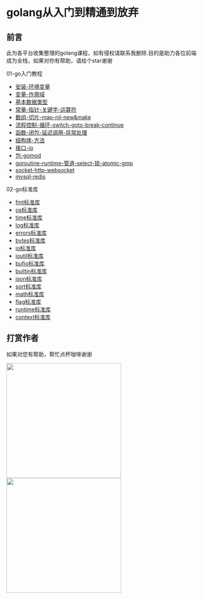 # golang从入门到精通到放弃

## 前言

此为各平台收集整理的golang课程，如有侵权请联系我删除.目的是助力各位前端成为全栈，如果对你有帮助，请给个star谢谢

01-go入门教程

- [安装-环境变量](01-go入门教程/01.安装-环境变量/01.md)
- [变量-作用域](01-go入门教程/02.变量-作用域/02.md)
- [基本数据类型](01-go入门教程/03.基本数据类型/03.md)
- [常量-指针-关键字-运算符](01-go入门教程/04.常量-指针-关键字-运算符/04.md)
- [数组-切片-map-nil-new&make](01-go入门教程/05.数组-切片-map-nil-new&make/05.md)
- [流程控制-循环-switch-goto-break-continue](01-go入门教程/06.流程控制-循环-switch-goto-break-continue/06.md)
- [函数-闭包-延迟调用-异常处理](01-go入门教程/07.函数-闭包-延迟调用-异常处理/07.md)
- [结构体-方法](01-go入门教程/08.结构体-方法/08.md)
- [接口-io](01-go入门教程/09.接口-io/09.md)
- [包-gomod](01-go入门教程/10.包-gomod/10.md)
- [goroutine-runtime-管道-select-锁-atomic-gmp](01-go入门教程/11.goroutine-runtime-管道-select-锁-atomic-gmp/11.md)
- [socket-http-websocket](01-go入门教程/12.socket-http-websocket/12.md)
- [mysql-redis](01-go入门教程/13.mysql-redis/13.md)

02-go标准库

- [fmt标准库](02-go标准库/01-fmt标准库/01.md)
- [os标准库](02-go标准库/02-os标准库/02.md)
- [time标准库](02-go标准库/03-time标准库/03.md)
- [log标准库](02-go标准库/04-log标准库/04.md)
- [errors标准库](02-go标准库/05-errors标准库/05.md)
- [bytes标准库](02-go标准库/06-bytes标准库/06.md)
- [io标准库](02-go标准库/07-io标准库/07.md)
- [ioutil标准库](02-go标准库/08-ioutil标准库/08.md)
- [bufio标准库](02-go标准库/09-bufio标准库/09.md)
- [builtin标准库](02-go标准库/10-builtin标准库/10.md)
- [json标准库](02-go标准库/11-json标准库/11.md)
- [sort标准库](02-go标准库/12-sort标准库/12.md)
- [math标准库](02-go标准库/13-math标准库/13.md)
- [flag标准库](02-go标准库/14-flag标准库/14.md)
- [runtime标准库](02-go标准库/15-runtime标准库/15.md)
- [context标准库](02-go标准库/16-context标准库/16.md)

## 打赏作者

如果对您有帮助，帮忙点杯咖啡谢谢

<img src="https://github.com/lovelyJason/golang-tutorials/assets/50656459/852b2610-bc0c-4a10-8619-6f4f06ee67fe" width="300" />
<img src="https://github.com/lovelyJason/golang-tutorials/assets/50656459/5b6a6be2-149b-432d-ad7e-9c978c9fc1e3" width="300" />
